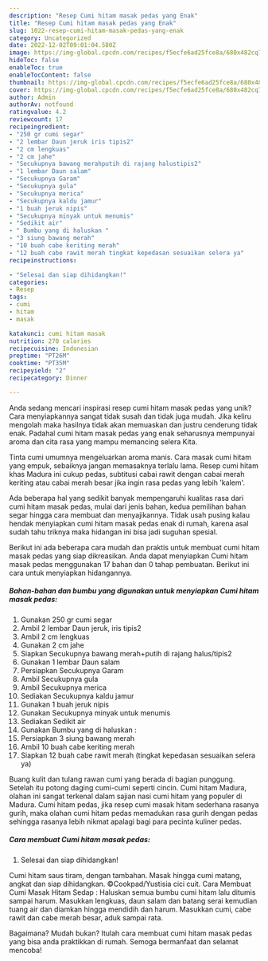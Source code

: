 ```yaml
---
description: "Resep Cumi hitam masak pedas yang Enak"
title: "Resep Cumi hitam masak pedas yang Enak"
slug: 1022-resep-cumi-hitam-masak-pedas-yang-enak
category: Uncategorized
date: 2022-12-02T09:01:04.580Z
image: https://img-global.cpcdn.com/recipes/f5ecfe6ad25fce8a/680x482cq70/cumi-hitam-masak-pedas-foto-resep-utama.jpg
hideToc: false
enableToc: true
enableTocContent: false
thumbnail: https://img-global.cpcdn.com/recipes/f5ecfe6ad25fce8a/680x482cq70/cumi-hitam-masak-pedas-foto-resep-utama.jpg
cover: https://img-global.cpcdn.com/recipes/f5ecfe6ad25fce8a/680x482cq70/cumi-hitam-masak-pedas-foto-resep-utama.jpg
author: Admin
authorAv: notfound
ratingvalue: 4.2
reviewcount: 17
recipeingredient:
- "250 gr cumi segar"
- "2 lembar Daun jeruk iris tipis2"
- "2 cm lengkuas"
- "2 cm jahe"
- "Secukupnya bawang merahputih di rajang halustipis2"
- "1 lembar Daun salam"
- "Secukupnya Garam"
- "Secukupnya gula"
- "Secukupnya merica"
- "Secukupnya kaldu jamur"
- "1 buah jeruk nipis"
- "Secukupnya minyak untuk menumis"
- "Sedikit air"
- " Bumbu yang di haluskan "
- "3 siung bawang merah"
- "10 buah cabe keriting merah"
- "12 buah cabe rawit merah tingkat kepedasan sesuaikan selera ya"
recipeinstructions:

- "Selesai dan siap dihidangkan!"
categories:
- Resep
tags:
- cumi
- hitam
- masak

katakunci: cumi hitam masak 
nutrition: 270 calories
recipecuisine: Indonesian
preptime: "PT26M"
cooktime: "PT35M"
recipeyield: "2"
recipecategory: Dinner

---
```





Anda sedang mencari inspirasi resep cumi hitam masak pedas yang unik? Cara menyiapkannya sangat tidak susah dan tidak juga mudah. Jika keliru mengolah maka hasilnya tidak akan memuaskan dan justru cenderung tidak enak. Padahal cumi hitam masak pedas yang enak seharusnya mempunyai aroma dan cita rasa yang mampu memancing selera Kita.





Tinta cumi umumnya mengeluarkan aroma manis. Cara masak cumi hitam yang empuk, sebaiknya jangan memasaknya terlalu lama. Resep cumi hitam khas Madura ini cukup pedas, subtitusi cabai rawit dengan cabai merah keriting atau cabai merah besar jika ingin rasa pedas yang lebih &#39;kalem&#39;.

Ada beberapa hal yang sedikit banyak mempengaruhi kualitas rasa dari cumi hitam masak pedas, mulai dari jenis bahan, kedua pemilihan bahan segar hingga cara membuat dan menyajikannya. Tidak usah pusing kalau hendak menyiapkan cumi hitam masak pedas enak di rumah, karena asal sudah tahu triknya maka hidangan ini bisa jadi suguhan spesial.






Berikut ini ada beberapa cara mudah dan praktis untuk membuat cumi hitam masak pedas yang siap dikreasikan. Anda dapat menyiapkan Cumi hitam masak pedas menggunakan 17 bahan dan 0 tahap pembuatan. Berikut ini cara untuk menyiapkan hidangannya.

<!--inarticleads1-->

##### Bahan-bahan dan bumbu yang digunakan untuk menyiapkan Cumi hitam masak pedas:

1. Gunakan 250 gr cumi segar
1. Ambil 2 lembar Daun jeruk, iris tipis2
1. Ambil 2 cm lengkuas
1. Gunakan 2 cm jahe
1. Siapkan Secukupnya bawang merah+putih di rajang halus/tipis2
1. Gunakan 1 lembar Daun salam
1. Persiapkan Secukupnya Garam
1. Ambil Secukupnya gula
1. Ambil Secukupnya merica
1. Sediakan Secukupnya kaldu jamur
1. Gunakan 1 buah jeruk nipis
1. Gunakan Secukupnya minyak untuk menumis
1. Sediakan Sedikit air
1. Gunakan  Bumbu yang di haluskan :
1. Persiapkan 3 siung bawang merah
1. Ambil 10 buah cabe keriting merah
1. Siapkan 12 buah cabe rawit merah (tingkat kepedasan sesuaikan selera ya)


Buang kulit dan tulang rawan cumi yang berada di bagian punggung. Setelah itu potong daging cumi-cumi seperti cincin. Cumi hitam Madura, olahan ini sangat terkenal dalam sajian nasi cumi hitam yang populer di Madura. Cumi hitam pedas, jika resep cumi masak hitam sederhana rasanya gurih, maka olahan cumi hitam pedas memadukan rasa gurih dengan pedas sehingga rasanya lebih nikmat apalagi bagi para pecinta kuliner pedas. 

<!--inarticleads2-->

##### Cara membuat Cumi hitam masak pedas:


1. Selesai dan siap dihidangkan!

Cumi hitam saus tiram, dengan tambahan. Masak hingga cumi matang, angkat dan siap dihidangkan. ©Cookpad/Yustisia cici cuit. Cara Membuat Cumi Masak Hitam Sedap : Haluskan semua bumbu cumi hitam lalu ditumis sampai harum. Masukkan lengkuas, daun salam dan batang serai kemudian tuang air dan diamkan hingga mendidih dan harum. Masukkan cumi, cabe rawit dan cabe merah besar, aduk sampai rata. 

Bagaimana? Mudah bukan? Itulah cara membuat cumi hitam masak pedas yang bisa anda praktikkan di rumah. Semoga bermanfaat dan selamat mencoba!
